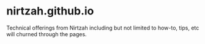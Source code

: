 # nirtzah.github.io
Technical offerings from Nirtzah including but not limited to how-to, tips, etc will churned through the pages.
